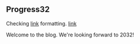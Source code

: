 ## Progress32

Checking [link](README.html) formatting.
[link](README)

Welcome to the blog. We're looking forward to 2032!
